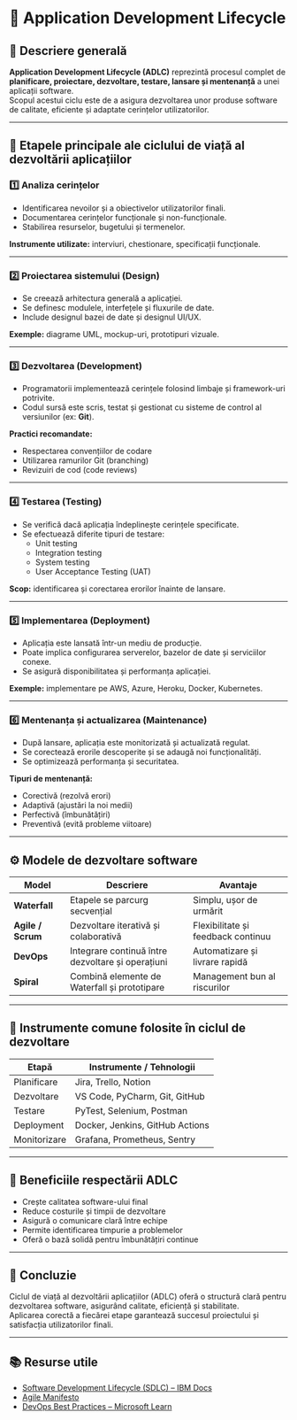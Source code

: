 # 🔄 Application Development Lifecycle

## 🔹 Descriere generală

**Application Development Lifecycle (ADLC)** reprezintă procesul complet de **planificare, proiectare, dezvoltare, testare, lansare și mentenanță** a unei aplicații software.  
Scopul acestui ciclu este de a asigura dezvoltarea unor produse software de calitate, eficiente și adaptate cerințelor utilizatorilor.

---

## 🧱 Etapele principale ale ciclului de viață al dezvoltării aplicațiilor

### 1️⃣ Analiza cerințelor
- Identificarea nevoilor și a obiectivelor utilizatorilor finali.  
- Documentarea cerințelor funcționale și non-funcționale.  
- Stabilirea resurselor, bugetului și termenelor.  

**Instrumente utilizate:** interviuri, chestionare, specificații funcționale.

---

### 2️⃣ Proiectarea sistemului (Design)
- Se creează arhitectura generală a aplicației.  
- Se definesc modulele, interfețele și fluxurile de date.  
- Include designul bazei de date și designul UI/UX.

**Exemple:** diagrame UML, mockup-uri, prototipuri vizuale.

---

### 3️⃣ Dezvoltarea (Development)
- Programatorii implementează cerințele folosind limbaje și framework-uri potrivite.  
- Codul sursă este scris, testat și gestionat cu sisteme de control al versiunilor (ex: **Git**).  

**Practici recomandate:**
- Respectarea convențiilor de codare
- Utilizarea ramurilor Git (branching)
- Revizuiri de cod (code reviews)

---

### 4️⃣ Testarea (Testing)
- Se verifică dacă aplicația îndeplinește cerințele specificate.  
- Se efectuează diferite tipuri de testare:
  - Unit testing
  - Integration testing
  - System testing
  - User Acceptance Testing (UAT)

**Scop:** identificarea și corectarea erorilor înainte de lansare.

---

### 5️⃣ Implementarea (Deployment)
- Aplicația este lansată într-un mediu de producție.  
- Poate implica configurarea serverelor, bazelor de date și serviciilor conexe.  
- Se asigură disponibilitatea și performanța aplicației.

**Exemple:** implementare pe AWS, Azure, Heroku, Docker, Kubernetes.

---

### 6️⃣ Mentenanța și actualizarea (Maintenance)
- După lansare, aplicația este monitorizată și actualizată regulat.  
- Se corectează erorile descoperite și se adaugă noi funcționalități.  
- Se optimizează performanța și securitatea.

**Tipuri de mentenanță:**
- Corectivă (rezolvă erori)
- Adaptivă (ajustări la noi medii)
- Perfectivă (îmbunătățiri)
- Preventivă (evită probleme viitoare)

---

## ⚙️ Modele de dezvoltare software

| Model | Descriere | Avantaje |
|-------|------------|-----------|
| **Waterfall** | Etapele se parcurg secvențial | Simplu, ușor de urmărit |
| **Agile / Scrum** | Dezvoltare iterativă și colaborativă | Flexibilitate și feedback continuu |
| **DevOps** | Integrare continuă între dezvoltare și operațiuni | Automatizare și livrare rapidă |
| **Spiral** | Combină elemente de Waterfall și prototipare | Management bun al riscurilor |

---

## 🧰 Instrumente comune folosite în ciclul de dezvoltare

| Etapă | Instrumente / Tehnologii |
|-------|----------------------------|
| Planificare | Jira, Trello, Notion |
| Dezvoltare | VS Code, PyCharm, Git, GitHub |
| Testare | PyTest, Selenium, Postman |
| Deployment | Docker, Jenkins, GitHub Actions |
| Monitorizare | Grafana, Prometheus, Sentry |

---

## 🚀 Beneficiile respectării ADLC

- Crește calitatea software-ului final  
- Reduce costurile și timpii de dezvoltare  
- Asigură o comunicare clară între echipe  
- Permite identificarea timpurie a problemelor  
- Oferă o bază solidă pentru îmbunătățiri continue

---

## 🧾 Concluzie

Ciclul de viață al dezvoltării aplicațiilor (ADLC) oferă o structură clară pentru dezvoltarea software, asigurând calitate, eficiență și stabilitate.  
Aplicarea corectă a fiecărei etape garantează succesul proiectului și satisfacția utilizatorilor finali.

---

## 📚 Resurse utile

- [Software Development Lifecycle (SDLC) – IBM Docs](https://www.ibm.com/docs/en)  
- [Agile Manifesto](https://agilemanifesto.org/)  
- [DevOps Best Practices – Microsoft Learn](https://learn.microsoft.com/en-us/devops/)  
